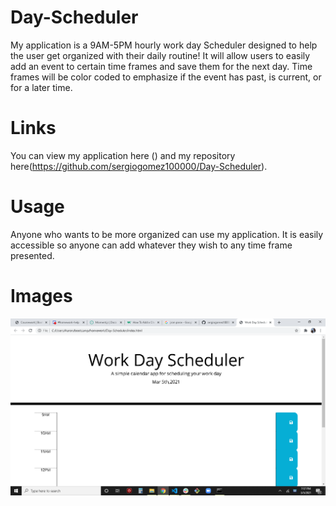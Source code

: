 # Day-Scheduler
My application is a 9AM-5PM hourly work day Scheduler designed to help the user get organized with their daily routine! It will allow users to easily add an event to certain time frames and save them for the next day. Time frames will be color coded to emphasize if the event has past, is current, or for a later time.

# Links
You can view my application here () and my repository here(https://github.com/sergiogomez100000/Day-Scheduler).

# Usage
Anyone who wants to be more organized can use my application. It is easily accessible so anyone can add whatever they wish to any time frame presented.

# Images
<img src="assests\images\Screenshot (18).png">
